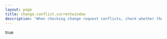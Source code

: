 ```yaml
---
layout: page
title: change.conflict.currentwindow
description: "When checking change request conflicts, check whether the change falls within the CI's maintenance window"
---
```

true